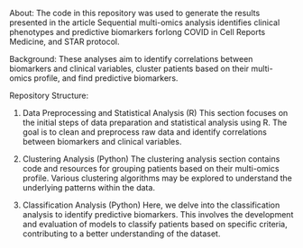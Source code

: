 About: 
The code in this repository was used to generate the results presented in the article Sequential multi-omics analysis identifies clinical phenotypes and predictive biomarkers forlong COVID in Cell Reports Medicine, and STAR protocol.

Background:
These analyses aim to identify correlations between biomarkers and clinical variables, cluster patients based on their multi-omics profile, and find predictive biomarkers.

Repository Structure:
1. Data Preprocessing and Statistical Analysis (R)
This section focuses on the initial steps of data preparation and statistical analysis using R. The goal is to clean and preprocess raw data and identify correlations between biomarkers and clinical variables.

2. Clustering Analysis (Python)
The clustering analysis section contains code and resources for grouping patients based on their multi-omics profile. Various clustering algorithms may be explored to understand the underlying patterns within the data.

3. Classification Analysis (Python)
Here, we delve into the classification analysis to identify predictive biomarkers. This involves the development and evaluation of models to classify patients based on specific criteria, contributing to a better understanding of the dataset.
